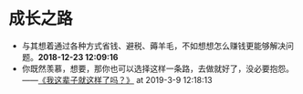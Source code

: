 # 成长之路

- 与其想着通过各种方式省钱、避税、薅羊毛，不如想想怎么赚钱更能够解决问题。**2018-12-23 12:09:16**
- 你既然羡慕，想要，那你也可以选择这样一条路，去做就好了，没必要抱怨。
 ——[《我这辈子就这样了吗？》](https://www.jianshu.com/p/062b74411144) at 2019-3-9 12:18:13